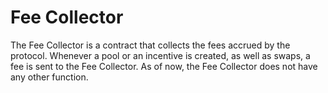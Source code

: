 # Fee Collector

The Fee Collector is a contract that collects the fees accrued by the protocol. Whenever a pool or an incentive is created,
as well as swaps, a fee is sent to the Fee Collector. As of now, the Fee Collector does not have any other function.
